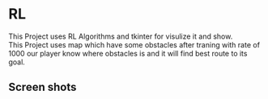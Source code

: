 # RL

This Project uses RL Algorithms and tkinter for visulize it and show.<br />
This Project uses map which have some obstacles after traning with rate of 1000 our player know where obstacles is and it will
find best route to its goal.

## Screen shots
